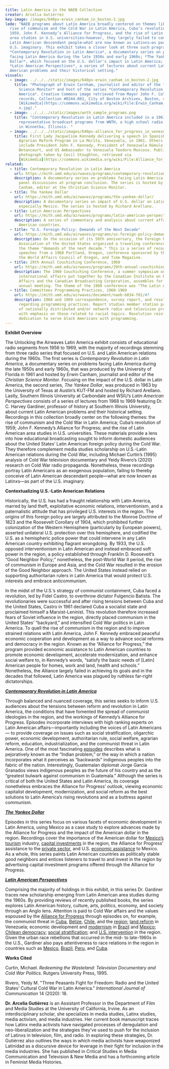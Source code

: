 ```yaml
---
title: Latin America in the NAEB Collection
creator: Arcelia Gutiérrez
key-image: /images/640px-erwin_canham_in_boston-2.jpg
lede: "NAEB programs about Latin America broadly centered on themes like the
  rise of communism and the Cold War in Latin America, Cuba’s revolution of
  1959, John F. Kennedy’s Alliance for Progress, and the rise of Latin American
  area studies in U.S. universities—however, they largely failed to conceive of
  Latin American descendant people—what are now known as Latinxs—as part of the
  U.S. imaginary. This exhibit takes a closer look at three such programs:
  *Contemporary Revolution in Latin America*, a documentary series on problems
  facing Latin America during the late 1950s and early 1960s; *The Yankee
  Dollar*, which focused on the U.S. dollar's impact in Latin America; and
  *Latin American Perspectives*, a series of lectures about current Latin
  American problems and their historical setting."
visuals:
  - image: ../../../static/images/640px-erwin_canham_in_boston-2.jpg
    title: "Photograph of Erwin Carnham, journalist and editor of the *Christian
      Science Monitor* and host of the series *Contemporary Revolution in Latin
      America*. Creative Commons image retrieved from Mayor John F. Collins
      records, Collection #0244.001, City of Boston Archives, Boston, via
      [Wikimedia](https://commons.wikimedia.org/wiki/File:Erwin_Canham_in_Bosto\
      n.jpg)."
  - image: ../../../static/images/wnth_sample_programs.png
    title: "Contemporary Revolution in Latin America included in a 1961 list of
      representative broadcast programs from WNTH, a high school radio station
      in Winnetka, Illinois. "
  - image: ../../../static/images/640px-alliance_for_progress_in_venezuela_1961.jpg
    title: First Lady Jacqueline Kennedy delivering a speech in Spanish about the
      Agrarian Reform Program in La Morita, Venezuela, in 1961. Others pictured
      include President John F. Kennedy, President of Venezuela Rómulo
      Betancourt, and US Ambassador to Venezuela Teodoro Moscoso. Public domain
      photograph taken by Cecil Stoughton, retrieved via
      [Wikimedia](https://commons.wikimedia.org/wiki/File:Alliance_for_Progress_in_Venezuela_1961.jpg).
related:
  - title: Contemporary Revolution in Latin America
    url: https://mith.umd.edu/airwaves/programs/contemporary-revolution-in-latin-america/
    description: A documentary series on problems facing Latin America, including
      panel discussions at program conclusion. The series is hosted by Erwin
      Canham, editor at the Christian Science Monitor.
  - title: The Yankee Dollar
    url: https://mith.umd.edu/airwaves/programs/the-yankee-dollar/
    description: A documentary series on impact of U.S. dollar on Latin America,
      especially Mexico. The series is hosted by Richard Arellano.
  - title: Latin American Perspectives
    url: https://mith.umd.edu/airwaves/programs/latin-american-perspectives/
    description: A series of commentary and analysis about current affairs in Latin
      American countries.
  - title: "U.S. Foreign Policy: Demands of the Next Decade"
    url: https://mith.umd.edu/airwaves/programs/us-foreign-policy-demands-of-the-next-decade
    description: On the occasion of its 50th anniversary, the Foreign Policy
      Association of the United States organized a traveling conference based on
      the theme "demands of the next decade." This is a series of recorded
      speeches from a 1968 Portland, Oregon, conference sponsored by the FPA,
      the World Affairs Council of Oregon, and Time Magazine.
  - title: 29th Annual Couchiching Conference, 1960
    url: https://mith.umd.edu/airwaves/programs/29th-annual-couchiching-conference-1960
    description: The 1960 Couchiching Conference, a summer symposium on national and
      international affairs put together by the Canadian Institute on Public
      Affairs and the Canadian Broadcasting Corporation, assembles for its 29th
      annual meeting. The theme of the 1960 conference was "The Latin Americas."
  - title: Committees Programming Practices, 1968-1969
    url: https://mith.umd.edu/airwaves/document/naeb-b034-f01/#7
    description: 1968 and 1969 correspondence, survey report, and resolution
      regarding programming practices. Report studies member station programming
      of nationally distributed and/or network radio and television programs,
      with emphasis on those related to racial topics. Resolution reinforces
      dedication to serve black Americans with programming.
---
```

**Exhibit Overview**

The Unlocking the Airwaves Latin America exhibit consists of educational radio segments from 1956 to 1969, with the majority of recordings stemming from three radio series that focused on U.S. and Latin American relations during the 1960s. The first series is *Contemporary Revolution in Latin America*, a documentary series on problems facing Latin America during the late 1950s and early 1960s, that was produced by the University of Florida in 1961 and hosted by Erwin Canham, journalist and editor of the *Christian Science Monitor*. Focusing on the impact of the U.S. dollar in Latin America, the second series, *The Yankee Dollar*, was produced in 1963 by the University of Texas at Austin’s KUT-FM and hosted by Richard Arellano. Lastly, Southern Illinois University at Carbondale and WSIU’s *Latin American Perspectives* consists of a series of lectures from 1968 to 1969 featuring Dr. C. Harvey Gardiner, professor of history at Southern Illinois University, about current Latin American problems and their historical setting. Recordings in this collection broadly center on the following themes: the rise of communism and the Cold War in Latin America; Cuba’s revolution of 1959; John F. Kennedy’s Alliance for Progress; and the rise of Latin American area studies in U.S. universities. These materials provide a lens into how educational broadcasting sought to inform domestic audiences about the United States’ Latin American foreign policy during the Cold War. They therefore complement media studies scholarship on U.S.-Latin American relations during the Cold War, including Michael Curtin’s (1995) analysis of Cold War television documentary and Yeidy Rivero’s (2020) research on Cold War radio propaganda. Nonetheless, these recordings portray Latin Americans as an exogenous population, failing to thereby conceive of Latin American descendant people—what are now known as Latinxs—as part of the U.S. imaginary.

**Contextualizing U.S.-Latin American Relations**

Historically, the U.S. has had a fraught relationship with Latin America, marred by land theft, exploitative economic relations, interventionism, and a paternalistic attitude that has privileged U.S. interests in the region. The origins of this foreign policy are largely attributed to the Monroe Doctrine of 1823 and the Roosevelt Corollary of 1904, which prohibited further colonization of the Western Hemisphere (particularly by European powers), asserted unilateral U.S. protection over this hemisphere, and codified the U.S. as a hemispheric police power that could intervene in any Latin American country exhibiting flagrant wrongdoing. By 1933, the U.S. opposed interventionism in Latin American and instead embraced soft power in the region, a policy established through Franklin D. Roosevelt’s “Good Neighbor Policy;” nonetheless, the post-World War II period, the rise of communism in Europe and Asia, and the Cold War resulted in the erosion of the Good Neighbor approach. The United States instead relied on supporting authoritarian rulers in Latin America that would protect U.S. interests and embrace anticommunism.

In the midst of the U.S.’s strategy of communist containment, Cuba faced a revolution, led by Fidel Castro, to overthrow dictator Fulgencio Batista. The revolutionaries were successful and after rising tensions between Cuba and the United States, Castro in 1961 declared Cuba a socialist state and proclaimed himself a Marxist-Leninist. This revolution therefore increased fears of Soviet influence in the region, directly placed communism in the United States’ “backyard,” and intensified Cold War politics in Latin America. To quell the rise of communism in the region and to improve strained relations with Latin America, John F. Kennedy embraced peaceful economic cooperation and development as a way to advance social reforms and democracy in the region. Known as the “Alliance for Progress,” the program provided economic assistance to Latin American countries to promote economic development, accelerate modernization, and enhance social welfare to, in Kennedy’s words, “satisfy the basic needs of \[Latin] American people for homes, work and land, health and schools.” Nonetheless, the Alliance largely failed in achieving its goals and in the decades that followed, Latin America was plagued by ruthless far-right dictatorships.

***[Contemporary Revolution in Latin America](https://mith.umd.edu/airwaves/programs/contemporary-revolution-in-latin-america/)***

Through balanced and nuanced coverage, this series seeks to inform U.S. audiences about the tensions between reform and revolution in Latin America, the conditions that have fomented the spread of communist ideologies in the region, and the workings of Kennedy’s Alliance for Progress. Episodes incorporate interviews with high ranking experts on Latin American affairs—importantly including the voices of Latin Americans— to provide coverage on issues such as social stratification, oligarchic power, economic development, authoritarian rule, social welfare, agrarian reform, education, industrialization, and the communist threat in Latin America. One of the most fascinating [episodes](https://mith.umd.edu/airwaves/episode/cpb-aacip-500-vm42wr0t/) describes what is pejoratively known as the “Indian problem,” or the way in which a nation incorporates what it perceives as “backwards” indigenous peoples into the fabric of the nation. Interestingly, Guatemalan diplomat Jorge García Granados views indigenous peoples as the future of his country and as the “greatest bulwark against communism in Guatemala.” Although the series is critical of both the United States and Latin America, its coverage nonetheless embraces the Alliance for Progress’ outlook, viewing economic capitalist development, modernization, and social reform as the best solutions to Latin America’s rising revolutions and as a buttress against communism.

***[The Yankee Dollar](https://mith.umd.edu/airwaves/programs/the-yankee-dollar/)***

Episodes in this series focus on various facets of economic development in Latin America, using Mexico as a case study to explore advances made by the Alliance for Progress and the impact of the American dollar in the region. Recordings cover the importance of the American dollar for [Mexico’s tourism](https://mith.umd.edu/airwaves/episode/cpb-aacip-500-pk072456/) industry, [capital investments](https://mith.umd.edu/airwaves/episode/cpb-aacip-500-m9023j71/) in the region, the Alliance for Progress’ assistance to the [private sector](https://mith.umd.edu/airwaves/episode/cpb-aacip-500-xs5jg14t/), and U.S. [economic assistance](https://mith.umd.edu/airwaves/episode/cpb-aacip-500-dj58hx70/) to Mexico. As a whole, this series paints Latin American countries as politically stable good neighbors and entices listeners to travel to and invest in the region by advertising capital investment programs offered through the Alliance for Progress.

***[Latin American Perspectives](https://mith.umd.edu/airwaves/programs/latin-american-perspectives/)***

Comprising the majority of holdings in this exhibit, in this series Dr. Gardiner traces new scholarship emerging from Latin American area studies during the 1960s. By providing reviews of recently published books, the series explores Latin American history, culture, arts, politics, economy, and society through an Anglo lens. Attention is paid to Cold War affairs and the values espoused by the [Alliance for Progress](https://mith.umd.edu/airwaves/episode/cpb-aacip-500-s756jv8g/) through episodes on, for example, the communist threat in [Cuba](https://mith.umd.edu/airwaves/episode/cpb-aacip-500-k35mf491/), [Belize](https://mith.umd.edu/airwaves/episode/cpb-aacip-500-4t6f5n00/), [Chile](https://mith.umd.edu/airwaves/episode/cpb-aacip-500-8w384c9m/), and the [region](https://mith.umd.edu/airwaves/episode/cpb-aacip-500-x05xbs1w/); [land reform](https://mith.umd.edu/airwaves/episode/cpb-aacip-500-zs2kbx34/) in Venezuela; economic development and [modernism](https://mith.umd.edu/airwaves/episode/cpb-aacip-500-fb4wn77j/) in [Brazil](https://mith.umd.edu/airwaves/episode/cpb-aacip-500-nz80qf4p/) and [Mexico](https://mith.umd.edu/airwaves/episode/cpb-aacip-500-s756jw27/); [Chilean democracy](https://mith.umd.edu/airwaves/episode/cpb-aacip-500-9g5gg40z/); [social stratification](https://mith.umd.edu/airwaves/episode/cpb-aacip-500-dv1cpt44/); and [U.S. intervention](https://mith.umd.edu/airwaves/episode/cpb-aacip-500-b56d643j/) in the region. Given the urban race rebellions that occurred in the mid- to late-1960s in the U.S., Gardiner also pays attentiveness to race relations in the region in countries such as [Mexico](https://mith.umd.edu/airwaves/episode/cpb-aacip-500-sq8qh95m/), [Brazil](https://mith.umd.edu/airwaves/episode/cpb-aacip-500-cv4bsz9t/), [Peru](https://mith.umd.edu/airwaves/episode/cpb-aacip-500-wh2dd99w/), and [Cuba](https://mith.umd.edu/airwaves/episode/cpb-aacip-500-6t0gzc7k/).

**Works Cited**

Curtin, Michael. *Redeeming the Wasteland: Television Documentary and Cold War Politics*. Rutgers University Press, 1995.

Rivero, Yeidy M. "Three Peasants Fight for Freedom: Radio and the United States’ Cultural Cold War in Latin America." *International Journal of Communication* 14 (2020): 18.

**Dr. Arcelia Gutiérrez** is an Assistant Professor in the Department of Film and Media Studies at the University of California, Irvine. As an interdisciplinary scholar, she specializes in media studies, Latinx studies, media activism, and media industries. Her current book manuscript traces how Latinx media activists have navigated processes of deregulation and neo-liberalization and the strategies they’ve used to push for the inclusion of Latinxs in television, film, and radio. In exploring these strategies, Dr. Gutiérrez also outlines the ways in which media activists have weaponized Latinidad as a discursive device for leverage in their fight for inclusion in the media industries. She has published in Critical Studies in Media Communication and Television & New Media and has a forthcoming article in Feminist Media Histories.